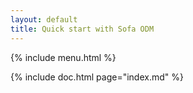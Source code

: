 ```yaml
---
layout: default
title: Quick start with Sofa ODM
---
```


{% include menu.html %}

{% include doc.html page="index.md" %}
